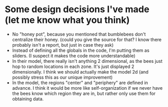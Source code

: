 # Some design decisions I've made (let me know what you think)

- No "honey pot", because you mentioned that bumblebees don't centralize their honey. (could you give the source for that? I know there probably isn't a report, but just in case they ask)
- Instead of defining all the globals in the code, I'm putting them as sliders. (I suspect it makes the code more understandable)
- In their model, there really isn't anything 2 dimensional, as the bees just hop to random locations in each zone. It's just displayed 2 dimensionally. I think we should actually make the model 2d (and possibly stress this as our unique improvement)
- In the model, the regions "center" and "periphery" are defined in advance. I think it would be more like self-organization if we never have the bees know which region they are in, but rather only use them for obtaining data. 
